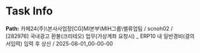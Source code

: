 # Task Info

**Path:** 카페24(주)\본사사업장\[CG]MI본부\MIH그룹\밸류업팀 / scnoh02 / [282976] 국내광고 환불(크리테오) 업무(가상계좌 요청시) _ ERP10 내 일반경비(결의서입력) 입력 후 상신 / 2025-08-01_00-00-00

